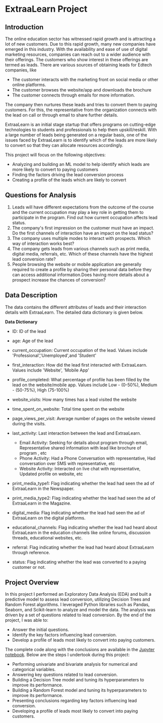 # ExtraaLearn Project

## Introduction

The online education sector has witnessed rapid growth and is attracting a lot of new customers. Due to this rapid growth, many new companies have emerged in this industry. With the availability and ease of use of digital marketing resources, companies can reach out to a wider audience with their offerings. The customers who show interest in these offerings are termed as leads. There are various sources of obtaining leads for Edtech companies, like

* The customer interacts with the marketing front on social media or other online platforms.
* The customer browses the website/app and downloads the brochure
* The customer connects through emails for more information.

The company then nurtures these leads and tries to convert them to paying customers. For this, the representative from the organization connects with the lead on call or through email to share further details.

ExtraaLearn is an initial stage startup that offers programs on cutting-edge technologies to students and professionals to help them upskill/reskill. With a large number of leads being generated on a regular basis, one of the issues faced by ExtraaLearn is to identify which of the leads are more likely to convert so that they can allocate resources accordingly. 

This project will focus on the following objectives:
* Analyzing and building an ML model to help identify which leads are more likely to convert to paying customers
* Finding the factors driving the lead conversion process
* Creating a profile of the leads which are likely to convert

## Questions for Analysis

1. Leads will have different expectations from the outcome of the course and the current occupation may play a key role in getting them to participate in the program. Find out how current occupation affects lead status.
2. The company's first impression on the customer must have an impact. Do the first channels of interaction have an impact on the lead status?
3. The company uses multiple modes to interact with prospects. Which way of interaction works best?
4. The company gets leads from various channels such as print media, digital media, referrals, etc. Which of these channels have the highest lead conversion rate?
5. People browsing the website or mobile application are generally required to create a profile by sharing their personal data before they can access additional information.Does having more details about a prospect increase the chances of conversion?

## Data Description

The data contains the different attributes of leads and their interaction details with ExtraaLearn. The detailed data dictionary is given below.


**Data Dictionary**
* ID: ID of the lead
* age: Age of the lead
* current_occupation: Current occupation of the lead. Values include 'Professional','Unemployed',and 'Student'
* first_interaction: How did the lead first interacted with ExtraaLearn. Values include 'Website', 'Mobile App'
* profile_completed: What percentage of profile has been filled by the lead on the website/mobile app. Values include Low - (0-50%), Medium - (50-75%), High (75-100%)
* website_visits: How many times has a lead visited the website
* time_spent_on_website: Total time spent on the website
* page_views_per_visit: Average number of pages on the website viewed during the visits.
* last_activity: Last interaction between the lead and ExtraaLearn.
    * Email Activity: Seeking for details about program through email, Representative shared information with lead like brochure of program , etc
    * Phone Activity: Had a Phone Conversation with representative, Had conversation over SMS with representative, etc
    * Website Activity: Interacted on live chat with representative, Updated profile on website, etc

* print_media_type1: Flag indicating whether the lead had seen the ad of ExtraaLearn in the Newspaper.
* print_media_type2: Flag indicating whether the lead had seen the ad of ExtraaLearn in the Magazine.
* digital_media: Flag indicating whether the lead had seen the ad of ExtraaLearn on the digital platforms.
* educational_channels: Flag indicating whether the lead had heard about ExtraaLearn in the education channels like online forums, discussion threads, educational websites, etc.
* referral: Flag indicating whether the lead had heard about ExtraaLearn through reference.
* status: Flag indicating whether the lead was converted to a paying customer or not.

## Project Overview

In this project I performed an Exploratory Data Analysis (EDA) and built a predictive model to assess lead conversion, utilizing Decision Trees and Random Forest algorithms. I leveraged Python libraries such as Pandas, Seaborn, and Scikit-learn to analyze and model the data.
The analysis was driven by a set of questions related to lead conversion. By the end of the project, I was able to:
* Answer the initial questions.
* Identify the key factors influencing lead conversion.
* Develop a profile of leads most likely to convert into paying customers.

The complete code along with the conclusions are available in the [Jupyter notebook](Potential-customers-prediction/Potential_Customers_Prediction_with_Decision_Trees.ipynb). Below are the steps I undertook during this project:

* Performing univariate and bivariate analysis for numerical and categorical variables.
* Answering key questions related to lead conversion.
* Building a Decision Tree model and tuning its hyperparameters to improve its performance.
* Building a Random Forest model and tuning its hyperparameters to improve its performance.
* Presenting conclusions regarding key factors influencing lead conversion.
* Developing a profile of leads most likely to convert into paying customers.

